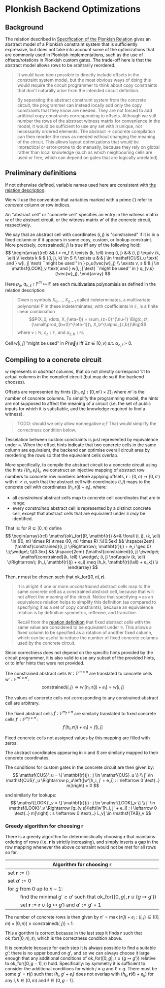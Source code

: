 # Plonkish Backend Optimizations

## Background

The relation described in [Specification of the Plonkish Relation](relation.md) gives an abstract model of a Plonkish constraint system that is sufficiently expressive, but does not take into account some of the optimizations that are commonly used in Plonkish implementations, such as the use of offsets/rotations in Plonkish custom gates. The trade-off here is that the abstract model allows rows to be arbitrarily reordered.

> It would have been possible to directly include offsets in the constraint system model, but the most obvious ways of doing this would require the circuit programmer to think about copy constraints that don't naturally arise from the intended circuit definition.
>
> By separating the abstract constraint system from the concrete circuit, the programmer can instead locally add only the copy constraints that they know are needed. They are not forced to add artificial copy constraints corresponding to offsets. Although we still number the rows of the abstract witness matrix for convenience in the model, it would be sufficient to use any set with $n$ unique, not necessarily ordered elements. The abstract $\rightarrow$ concrete compilation can then reorder the rows as needed without changing the meaning of the circuit. This allows layout optimizations that would be impractical or error-prone to do manually, because they rely on global rather than local knowledge (such as which neighbouring cells are used or free, which can depend on gates that are logically unrelated).

## Preliminary definitions

If not otherwise defined, variable names used here are consistent with [the relation description](relation.md).

We will use the convention that variables marked with a prime ($'$) refer to *concrete* column or row indices.

An "abstract cell" or "concrete cell" specifies an entry in the witness matrix $w$ of the abstract circuit, or the witness matrix $w'$ of the concrete circuit, respectively.

We say that an abstract cell with coordinates $(i, j)$ is "constrained" if it is in a fixed column or if it appears in some copy, custom, or lookup constraint. More precisely, $\mathsf{constrained}(i, j)$ is true iff any of the following hold:
$$
\begin{array}{rcl}
&& i < m_f \\
\exists (k, \ell) \neq (i, j) &:& (i, j) \equiv (k, \ell) \\
\exists k &:& ((i, j), k) \in S \\
\exists u &:& j \in \mathsf{CUS}_u \text{ and } w[i, j] \text{ ``might be used'' in } p_u(\vec{w}_j) \\
\exists v, s &:& j \in \mathsf{LOOK}_v \text{ and } w[i, j] \text{ ``might be used'' in } q_{v,s}(\vec{w}_j),
\end{array}
$$

Here $p_u, \ q_{v,s} \mathrel{⦂} \mathbb{F}^m \mapsto \mathbb{F}$ are each [multivariate polynomials](https://en.wikipedia.org/wiki/Polynomial_ring#Definition_(multivariate_case)) as defined in the relation description:

> Given $\eta$ symbols $X_0, \dots, X_{\eta-1}$ called indeterminates, a multivariate polynomial $P$ in these indeterminates, with coefficients in $\mathbb{F}$,
> is a finite linear combination $$P(X_0, \dots, X_{\eta-1}) = \sum_{z=0}^{\nu-1} \Big(c_z\, {\small\prod_{b=0}^{\eta-1}}\, X_b^{\alpha_{z,b}}\Big)$$ where $\nu \mathrel{⦂} \mathbb{N}$, $c_z \mathrel{⦂} \mathbb{F}$, and $\alpha_{z,b} \mathrel{⦂} \mathbb{N}$.

Cell $w[i, j]$ "might be used" in $P(\vec{w}_j)$ iff $\exists z \in [0, \nu)$ s.t. $\alpha_{z,i} > 0$.

## Compiling to a concrete circuit

$w$ represents $m$ _abstract_ columns, that do not directly correspond 1:1 to actual columns in the compiled circuit (but may do so if the backend chooses).

Offsets are represented by hints $\{ (h_i, e_i) \mathrel{⦂} [0,m') \times \mathbb{Z} \}_i$ where $m'$ is the number of concrete columns. To simplify the programming model, the hints are not supposed to affect the meaning of a circuit (i.e. the set of public inputs for which it is satisfiable, and the knowledge required to find a witness).

> TODO: should we only allow nonnegative $e_i$? That would simplify the correctness condition below.

Tesselation between custom constraints is just represented by equivalence under $\equiv$. When the offset hints indicate that two concrete cells in the same column are equivalent, the backend can optimise overall circuit area by reordering the rows so that the equivalent cells overlap.

More specifically, to compile the abstract circuit to a concrete circuit using the hints $\{ (h_i, e_i) \}_i$, we construct an injective mapping of abstract row numbers to concrete row numbers before applying offsets, $\mathbf{r} : [0, n) \mapsto [0, n')$ with $n' \geq n$, such that the abstract cell with coordinates $(i, j)$ maps to the concrete cell with coordinates $(h_i, \mathbf{r}(j) + e_i)$, where:
* all *constrained* abstract cells map to concrete cell coordinates that are in range;
* every *constrained* abstract cell is represented by a distinct concrete cell, except that abstract cells that are equivalent under $\equiv$ *may* be identified.

That is: for $R \subseteq [0, n)$ define
$$
\begin{array}{rcl}
\mathsf{ok\_for}(R, \mathbf{r}) &=& \forall (i, j), (k, \ell) \in ([0, m) \times R) \times ([0, m) \times R) :\\[0.5ex]
&& \hspace{2em} (\mathsf{constrained}(i, j) \;\Rightarrow\; \mathbf{r}(j) + e_i \geq 0) \;\;\wedge\; \\[0.3ex]
&& \hspace{2em} (\mathsf{constrained}(i, j) \;\wedge\; \mathsf{constrained}(k, \ell) \;\wedge\; (i, j) \not\equiv (k, \ell) \;\Rightarrow\; (h_i, \mathbf{r}(j) + e_i) \neq (h_k, \mathbf{r}(\ell) + e_k)) \\
\end{array}
$$

Then, $\mathbf{r}$ must be chosen such that $\mathsf{ok\_for}([0, n), \mathbf{r})$.

> It is alright if one or more *unconstrained* abstract cells map to the same concrete cell as a constrained abstract cell, because that will not affect the meaning of the circuit. Notice that specifying $\equiv$ as an equivalence relation helps to simplify this definition (as compared to specifying it as a set of copy constraints), because an equivalence relation is by definition symmetric, reflexive, and transitive.
>
> Recall from the [relation definition](relation.md#copy-constraints) that fixed abstract cells with the same value are considered to be equivalent under $\equiv$. This allows a fixed column to be specified as a rotation of another fixed column, which can be useful to reduce the number of fixed concrete columns used by the concrete circuit.

Since correctness does not depend on the specific hints provided by the circuit programmer, it is also valid to use any subset of the provided hints, or to infer hints that were not provided.

The constrained abstract cells $w : \mathbb{F}^{m \times n}$ are translated to concrete cells $w' : \mathbb{F}^{m' \times n'}$:
$$
\mathsf{constrained}(i, j) \Rightarrow w'[h_i, \mathbf{r}(j) + e_i] = w[i, j]
$$

The values of concrete cells not corresponding to any constrained abstract cell are arbitrary.

The fixed abstract cells $f : \mathbb{F}^{m_f \times n}$ are similarly translated to fixed concrete cells $f' : \mathbb{F}^{m_f \times n'}$:
$$
f'[h_i, \mathbf{r}(j) + e_i] = f[i, j]
$$

Fixed concrete cells not assigned values by this mapping are filled with zeros.

The abstract coordinates appearing in $\equiv$ and $S$ are similarly mapped to their concrete coordinates.

The conditions for custom gates in the concrete circuit are then given by:
$$
\mathsf{CUS}'_u = \{ \mathbf{r}(j) : j \in \mathsf{CUS}_u \} \\
j' \in \mathsf{CUS}'_u \Rightarrow p_u\left([w'[h_i, j' + e_i] : i \leftarrow 0 \text{..} m]\right) = 0
$$

and similarly for lookups:
$$
\mathsf{LOOK}'_v = \{ \mathbf{r}(j) : j \in \mathsf{LOOK}_v \} \\
j' \in \mathsf{LOOK}'_v \Rightarrow [q_{v,s}\left([w'[h_i, j' + e_i] : i \leftarrow 0 \text{..} m]\right) : s \leftarrow 0 \text{..} L_v] \in \mathsf{TAB}_v
$$

### Greedy algorithm for choosing $\mathbf{r}$

There is a greedy algorithm for deterministically choosing $\mathbf{r}$ that maintains ordering of rows (i.e. $\mathbf{r}$ is strictly increasing), and simply inserts a gap in the row mapping whenever the above constraint would not be met for all rows so far.

| Algorithm for choosing $\mathbf{r}$ |
|----|
| set $\mathbf{r} := \{\}$ |
| set $a' := 0$ |
| for $g$ from $0$ up to $n-1$: |
| $\hspace{2em}$ find the minimal $g' \geq a'$ such that $\mathsf{ok\_for}([0, g], \mathbf{r} \cup \{g \mapsto g'\})$ |
| $\hspace{2em}$ set $\mathbf{r} := \mathbf{r} \cup \{g \mapsto g'\}$ and $a' := g'+1$ |

The number of concrete rows is then given by $n' = \max \{ \mathbf{r}(j) + e_i : (i, j) \in ([0, m) \times [0, n)) \;\wedge\; \mathsf{constrained}(i, j) \} + 1$.

This algorithm is correct because in the last step it finds $\mathbf{r}$ such that $\mathsf{ok\_for}([0, n), \mathbf{r})$, which is the correctness condition above.

It is complete because for each step it is always possible to find a suitable $g'$: there is no upper bound on $g'$, and so we can always choose it large enough that any additional conditions of $\mathsf{ok\_for}([0, g], \mathbf{r} \cup \{g \mapsto g'\})$ relative to $\mathsf{ok\_for}([0, g-1], \mathbf{r})$ hold. Specifically: by symmetry it is sufficient to consider the additional conditions for which $j = g$ and $\ell < g$. There must be some $g' = \mathbf{r}(j)$ such that $(h_i, g' + e_i)$ does not overlap with $(h_k, \mathbf{r}(\ell) + e_k)$ for any $i, k \in [0, m)$ and $\ell \in [0, g-1]$.
